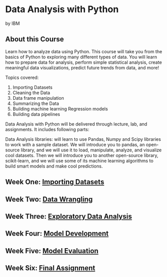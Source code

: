 # Data Analysis with Python
by IBM

## About this Course
Learn how to analyze data using Python. This course will take you from the basics of Python to exploring many different types of data. You will learn how to prepare data for analysis, perform simple statistical analysis, create meaningful data visualizations, predict future trends from data, and more!

Topics covered:

1) Importing Datasets
2) Cleaning the Data
3) Data frame manipulation
4) Summarizing the Data
5) Building machine learning Regression models
6) Building data pipelines

Data Analysis with Python will be delivered through lecture, lab, and assignments. It includes following parts:

Data Analysis libraries: will learn to use Pandas, Numpy and Scipy libraries to work with a sample dataset. We will introduce you to pandas, an open-source library, and we will use it to load, manipulate, analyze, and visualize cool datasets. Then we will introduce you to another open-source library, scikit-learn, and we will use some of its machine learning algorithms to build smart models and make cool predictions.

## Week One: [Importing Datasets](./Week_One)

## Week Two: [Data Wrangling](./Week_Two)

## Week Three: [Exploratory Data Analysis](./Week_Three)

## Week Four: [Model Development](./Week_Four)

## Week Five: [Model Evaluation](./Week_Five)

## Week Six: [Final Assignment](./Week_Six)
